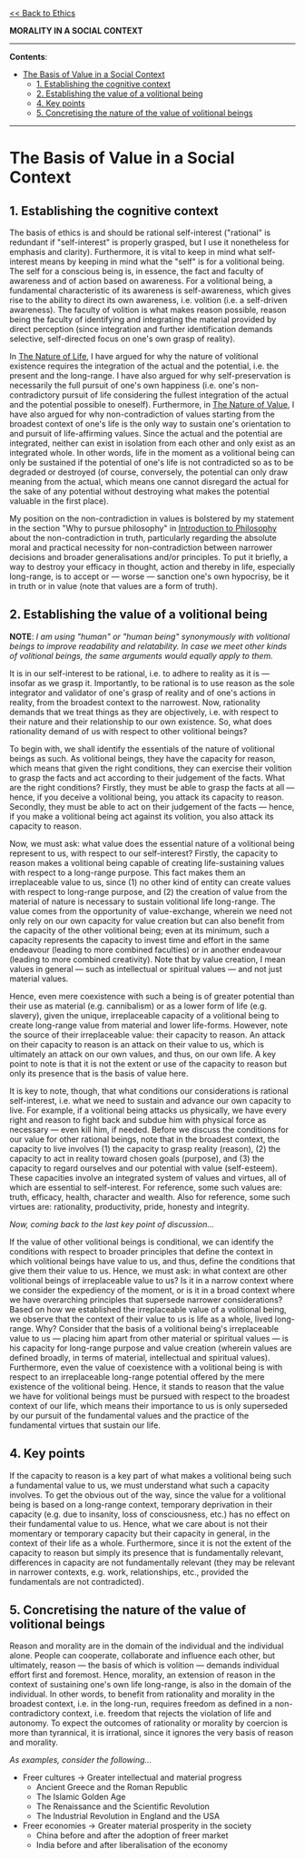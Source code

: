 [<< Back to Ethics](https://pranigopu.github.io/philosophy/ethics)

**MORALITY IN A SOCIAL CONTEXT**

---

**Contents**:

- [The Basis of Value in a Social Context](#the-basis-of-value-in-a-social-context)
  - [1. Establishing the cognitive context](#1-establishing-the-cognitive-context)
  - [2. Establishing the value of a volitional being](#2-establishing-the-value-of-a-volitional-being)
  - [4. Key points](#4-key-points)
  - [5. Concretising the nature of the value of volitional beings](#5-concretising-the-nature-of-the-value-of-volitional-beings)

---

# The Basis of Value in a Social Context
## 1. Establishing the cognitive context
The basis of ethics is and should be rational self-interest ("rational" is redundant if "self-interest" is properly grasped, but I use it nonetheless for emphasis and clarity). Furthermore, it is vital to keep in mind what self-interest means by keeping in mind what the "self" is for a volitional being. The self for a conscious being is, in essence, the fact and faculty of awareness and of action based on awareness. For a volitional being, a fundamental characteristic of its awareness is self-awareness, which gives rise to the ability to direct its own awareness, i.e. volition (i.e. a self-driven awareness). The faculty of volition is what makes reason possible, reason being the faculty of identifying and integrating the material provided by direct perception (since integration and further identification demands selective, self-directed focus on one's own grasp of reality).

In [The Nature of Life](https://pranigopu.github.io/philosophy/ethics/nature-of-life.html), I have argued for why the nature of volitional existence requires the integration of the actual and the potential, i.e. the present and the long-range. I have also argued for why self-preservation is necessarily the full pursuit of one's own happiness (i.e. one's non-contradictory pursuit of life considering the fullest integration of the actual and the potential possible to oneself). Furthermore, in [The Nature of Value](https://pranigopu.github.io/philosophy/ethics/nature-of-value.html), I have also argued for why non-contradiction of values starting from the broadest context of one's life is the only way to sustain one's orientation to and pursuit of life-affirming values. Since the actual and the potential are integrated, neither can exist in isolation from each other and only exist as an integrated whole. In other words, life in the moment as a volitional being can only be sustained if the potential of one's life is not contradicted so as to be degraded or destroyed (of course, conversely, the potential can only draw meaning from the actual, which means one cannot disregard the actual for the sake of any potential without destroying what makes the potential valuable in the first place).

My position on the non-contradiction in values is bolstered by my statement in the section "Why to pursue philosophy" in [Introduction to Philosophy](https://pranigopu.github.io/philosophy/intro-for-philosophy.html) about the non-contradiction in truth, particularly regarding the absolute moral and practical necessity for non-contradiction between narrower decisions and broader generalisations and/or principles. To put it briefly, a way to destroy your efficacy in thought, action and thereby in life, especially long-range, is to accept or — worse — sanction one's own hypocrisy, be it in truth or in value (note that values are a form of truth).

## 2. Establishing the value of a volitional being
**NOTE**: _I am using "human" or "human being" synonymously with volitional beings to improve readability and relatability. In case we meet other kinds of volitional beings, the same arguments would equally apply to them._

It is in our self-interest to be rational, i.e. to adhere to reality as it is — insofar as we grasp it. Importantly, to be rational is to use reason as the sole integrator and validator of one's grasp of reality and of one's actions in reality, from the broadest context to the narrowest. Now, rationality demands that we treat things as they are objectively, i.e. with respect to their nature and their relationship to our own existence. So, what does rationality demand of us with respect to other volitional beings?

To begin with, we shall identify the essentials of the nature of volitional beings as such. As volitional beings, they have the capacity for reason, which means that given the right conditions, they can exercise their volition to grasp the facts and act according to their judgement of the facts. What are the right conditions? Firstly, they must be able to grasp the facts at all — hence, if you deceive a volitional being, you attack its capacity to reason. Secondly, they must be able to act on their judgement of the facts — hence, if you make a volitional being act against its volition, you also attack its capacity to reason.

Now, we must ask: what value does the essential nature of a volitional being represent to us, with respect to our self-interest? Firstly, the capacity to reason makes a volitional being capable of creating life-sustaining values with respect to a long-range purpose. This fact makes them an irreplaceable value to us, since (1) no other kind of entity can create values with respect to long-range purpose, and (2) the creation of value from the material of nature is necessary to sustain volitional life long-range. The value comes from the opportunity of value-exchange, wherein we need not only rely on our own capacity for value creation but can also benefit from the capacity of the other volitional being; even at its minimum, such a capacity represents the capacity to invest time and effort in the same endeavour (leading to more combined faculties) or in another endeavour (leading to more combined creativity). Note that by value creation, I mean values in general — such as intellectual or spiritual values — and not just material values.

Hence, even mere coexistence with such a being is of greater potential than their use as material (e.g. cannibalism) or as a lower form of life (e.g. slavery), given the unique, irreplaceable capacity of a volitional being to create long-range value from material and lower life-forms. However, note the source of their irreplaceable value: their capacity to reason. An attack on their capacity to reason is an attack on their value to us, which is ultimately an attack on our own values, and thus, on our own life. A key point to note is that it is not the extent or use of the capacity to reason but only its presence that is the basis of value here.

It is key to note, though, that what conditions our considerations is rational self-interest, i.e. what we need to sustain and advance our own capacity to live. For example, if a volitional being attacks us physically, we have every right and reason to fight back and subdue him with physical force as necessary — even kill him, if needed. Before we discuss the conditions for our value for other rational beings, note that in the broadest context, the capacity to live involves (1) the capacity to grasp reality (reason), (2) the capacity to act in reality toward chosen goals (purpose), and (3) the capacity to regard ourselves and our potential with value (self-esteem). These capacities involve an integrated system of values and virtues, all of which are essential to self-interest. For reference, some such values are: truth, efficacy, health, character and wealth. Also for reference, some such virtues are: rationality, productivity, pride, honesty and integrity.

_Now, coming back to the last key point of discussion..._

If the value of other volitional beings is conditional, we can identify the conditions with respect to broader principles that define the context in which volitional beings have value to us, and thus, define the conditions that give them their value to us. Hence, we must ask: in what context are other volitional beings of irreplaceable value to us? Is it in a narrow context where we consider the expediency of the moment, or is it in a broad context where we have overarching principles that supersede narrower considerations? Based on how we established the irreplaceable value of a volitional being, we observe that the context of their value to us is life as a whole, lived long-range. Why? Consider that the basis of a volitional being's irreplaceable value to us — placing him apart from other material or spiritual values — is his capacity for long-range purpose and value creation (wherein values are defined broadly, in terms of material, intellectual and spiritual values). Furthermore, even the value of coexistence with a volitional being is with respect to an irreplaceable long-range potential offered by the mere existence of the volitional being. Hence, it stands to reason that the value we have for volitional beings must be pursued with respect to the broadest context of our life, which means their importance to us is only superseded by our pursuit of the fundamental values and the practice of the fundamental virtues that sustain our life.

## 4. Key points
If the capacity to reason is a key part of what makes a volitional being such a fundamental value to us, we must understand what such a capacity involves. To get the obvious out of the way, since the value for a volitional being is based on a long-range context, temporary deprivation in their capacity (e.g. due to insanity, loss of consciousness, etc.) has no effect on their fundamental value to us. Hence, what we care about is not their momentary or temporary capacity but their capacity in general, in the context of their life as a whole. Furthermore, since it is not the extent of the capacity to reason but simply its presence that is fundamentally relevant, differences in capacity are not fundamentally relevant (they may be relevant in narrower contexts, e.g. work, relationships, etc., provided the fundamentals are not contradicted).

## 5. Concretising the nature of the value of volitional beings
Reason and morality are in the domain of the individual and the individual alone. People can cooperate, collaborate and influence each other, but ultimately, reason — the basis of which is volition — demands individual effort first and foremost. Hence, morality, an extension of reason in the context of sustaining one's own life long-range, is also in the domain of the individual. In other words, to benefit from rationality and morality in the broadest context, i.e. in the long-run, requires freedom as defined in a non-contradictory context, i.e. freedom that rejects the violation of life and autonomy. To expect the outcomes of rationality or morality by coercion is more than tyrannical, it is irrational, since it ignores the very basis of reason and morality.

_As examples, consider the following..._

- Freer cultures → Greater intellectual and material progress
    - Ancient Greece and the Roman Republic
    - The Islamic Golden Age
    - The Renaissance and the Scientific Revolution
    - The Industrial Revolution in England and the USA
- Freer economies → Greater material prosperity in the society
    - China before and after the adoption of freer market
    - India before and after liberalisation of the economy
